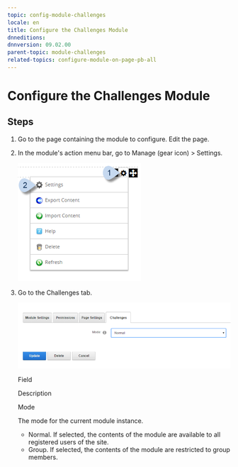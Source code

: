 ```yaml
---
topic: config-module-challenges
locale: en
title: Configure the Challenges Module
dnneditions: 
dnnversion: 09.02.00
parent-topic: module-challenges
related-topics: configure-module-on-page-pb-all
---
```


# Configure the Challenges Module

## Steps

1.  Go to the page containing the module to configure. Edit the page.
2.  In the module's action menu bar, go to Manage (gear icon) \> Settings.
    
      
    
    ![Manage action menu > Settings](img/scr-actionmenu-manage-settings.png)
    
      
    
3.  Go to the Challenges tab.
    
      
    
    ![Module Settings — Challenges](img/scr-modulesettings-Challenges.png)
    
      
    
    Field
    
    Description
    
    Mode
    
    The mode for the current module instance.
    
    *   Normal. If selected, the contents of the module are available to all registered users of the site.
    *   Group. If selected, the contents of the module are restricted to group members.